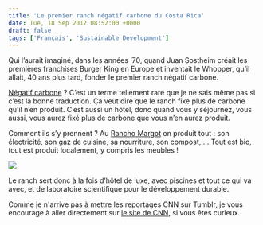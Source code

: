 ```yaml
---
title: 'Le premier ranch négatif carbone du Costa Rica'
date: Tue, 18 Sep 2012 08:52:00 +0000
draft: false
tags: ['Français', 'Sustainable Development']
---
```


Qui l’aurait imaginé, dans les années ‘70, quand Juan Sostheim créait les premières franchises Burger King en Europe et inventait le Whopper, qu’il allait, 40 ans plus tard, fonder le premier ranch négatif carbone.

[Négatif carbone](http://ranchomargot.org/sustainability/carbon-negativity/) ? C’est un terme tellement rare que je ne sais même pas si c’est la bonne traduction. Ça veut dire que le ranch fixe plus de carbone qu’il n’en produit. C’est aussi un hôtel, donc quand vous y séjournez, vous aussi, vous aurez fixé plus de carbone que vous n’en aurez produit.

Comment ils s’y prennent ? Au [Rancho Margot](http://ranchomargot.org/) on produit tout : son électricité, son gaz de cuisine, sa nourriture, son compost, … Tout est bio, tout est produit localement, y compris les meubles !

[![](https://67.media.tumblr.com/tumblr_majfhlIWiS1qz9g4x.jpg)](http://ranchomargot.org/hotel/amenities/)

Le ranch sert donc à la fois d’hôtel de luxe, avec piscines et tout ce qui va avec, et de laboratoire scientifique pour le développement durable.

Comme je n'arrive pas à mettre les reportages CNN sur Tumblr, je vous encourage à aller directement sur [le site de CNN](http://whatsnext.blogs.cnn.com/2012/09/17/carbon-negative-in-costa-rica/?), si vous êtes curieux.
